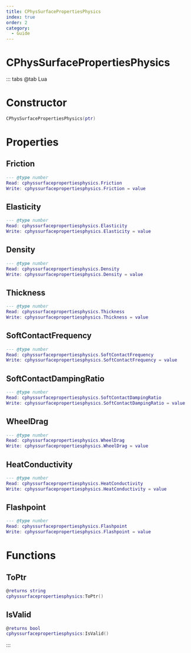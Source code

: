```yaml
---
title: CPhysSurfacePropertiesPhysics
index: true
order: 2
category:
  - Guide
---
```


# CPhysSurfacePropertiesPhysics

::: tabs
@tab Lua
# Constructor
```lua
CPhysSurfacePropertiesPhysics(ptr)
```
# Properties
## Friction 
```lua
--- @type number
Read: cphyssurfacepropertiesphysics.Friction
Write: cphyssurfacepropertiesphysics.Friction = value
```
## Elasticity 
```lua
--- @type number
Read: cphyssurfacepropertiesphysics.Elasticity
Write: cphyssurfacepropertiesphysics.Elasticity = value
```
## Density 
```lua
--- @type number
Read: cphyssurfacepropertiesphysics.Density
Write: cphyssurfacepropertiesphysics.Density = value
```
## Thickness 
```lua
--- @type number
Read: cphyssurfacepropertiesphysics.Thickness
Write: cphyssurfacepropertiesphysics.Thickness = value
```
## SoftContactFrequency 
```lua
--- @type number
Read: cphyssurfacepropertiesphysics.SoftContactFrequency
Write: cphyssurfacepropertiesphysics.SoftContactFrequency = value
```
## SoftContactDampingRatio 
```lua
--- @type number
Read: cphyssurfacepropertiesphysics.SoftContactDampingRatio
Write: cphyssurfacepropertiesphysics.SoftContactDampingRatio = value
```
## WheelDrag 
```lua
--- @type number
Read: cphyssurfacepropertiesphysics.WheelDrag
Write: cphyssurfacepropertiesphysics.WheelDrag = value
```
## HeatConductivity 
```lua
--- @type number
Read: cphyssurfacepropertiesphysics.HeatConductivity
Write: cphyssurfacepropertiesphysics.HeatConductivity = value
```
## Flashpoint 
```lua
--- @type number
Read: cphyssurfacepropertiesphysics.Flashpoint
Write: cphyssurfacepropertiesphysics.Flashpoint = value
```
# Functions
## ToPtr
```lua
@returns string
cphyssurfacepropertiesphysics:ToPtr()
```
## IsValid
```lua
@returns bool
cphyssurfacepropertiesphysics:IsValid()
```

:::